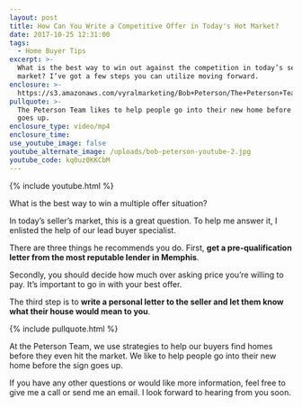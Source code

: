 ```yaml
---
layout: post
title: How Can You Write a Competitive Offer in Today's Hot Market?
date: 2017-10-25 12:31:00
tags:
  - Home Buyer Tips
excerpt: >-
  What is the best way to win out against the competition in today’s seller’s
  market? I’ve got a few steps you can utilize moving forward.
enclosure: >-
  https://s3.amazonaws.com/vyralmarketing/Bob+Peterson/The+Peterson+Team-+How+Can+You+Write+a+Competitive+Offer+in+Today%2527s+Hot+Market%253F.mp4
pullquote: >-
  The Peterson Team likes to help people go into their new home before the sign
  goes up.
enclosure_type: video/mp4
enclosure_time:
use_youtube_image: false
youtube_alternate_image: /uploads/bob-peterson-youtube-2.jpg
youtube_code: kq0uz0KKCbM
---
```



{% include youtube.html %}

What is the best way to win a multiple offer situation?

In today’s seller’s market, this is a great question. To help me answer it, I enlisted the help of our lead buyer specialist.

There are three things he recommends you do. First, **get a pre-qualification letter from the most reputable lender in Memphis**.

Secondly, you should decide how much over asking price you’re willing to pay. It’s important to go in with your best offer.

The third step is to **write a personal letter to the seller and let them know what their house would mean to you**.

{% include pullquote.html %}

At the Peterson Team, we use strategies to help our buyers find homes before they even hit the market. We like to help people go into their new home before the sign goes up.

If you have any other questions or would like more information, feel free to give me a call or send me an email. I look forward to hearing from you soon.